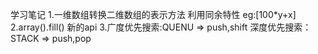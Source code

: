学习笔记
1.一维数组转换二维数组的表示方法
利用同余特性 eg:[100*y+x]
2.array().fill() 新的api
3.广度优先搜索:QUENU => push,shift
深度优先搜索：STACK => push,pop

